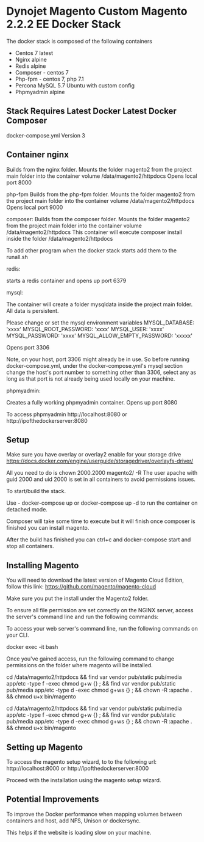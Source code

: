 # Dynojet Magento Custom Magento 2.2.2 EE Docker Stack

The docker stack is composed of the following containers
- Centos 7 latest
- Nginx alpine
- Redis alpine
- Composer - centos 7
- Php-fpm - centos 7, php 7.1
- Percona MySQL 5.7 Ubuntu with custom config
- Phpmyadmin alpine

## Stack Requires Latest Docker Latest Docker Composer
docker-compose.yml Version 3

## Container nginx

Builds from  the nginx folder.
Mounts the folder magento2 from the project main folder into the container volume /data/magento2/httpdocs
Opens local port 8000

php-fpm
Builds from the php-fpm folder.
Mounts the folder magento2 from the project main folder into the container volume /data/magento2/httpdocs
Opens local port 9000

composer:
Builds from the composer folder.
Mounts the folder magento2 from the project main folder into the container volume /data/magento2/httpdocs
This container will execute composer install inside the folder /data/magento2/httpdocs

To add other program when the docker stack starts add them to the runall.sh

redis:

starts a redis container and opens up port 6379

mysql:

The container will create a folder mysqldata inside the project main folder. All data is persistent.

Please change or set the mysql environment variables
MYSQL_DATABASE: 'xxxx'
MYSQL_ROOT_PASSWORD: 'xxxx'
MYSQL_USER: 'xxxx'
MYSQL_PASSWORD: 'xxxx'
MYSQL_ALLOW_EMPTY_PASSWORD: 'xxxxx'

Opens port 3306

Note, on your host, port 3306 might already be in use. So before running docker-compose.yml, under the docker-compose.yml's mysql section change the host's port number to something other than 3306, select any as long as that port is not already being used locally on your machine.

phpmyadmin:

Creates a fully working phpmyadmin container.
Opens up port 8080

To access phpmyadmin http://localhost:8080 or http://ipofthedockerserver:8080

## Setup

Make sure  you have overlay or overlay2 enable for your storage drive https://docs.docker.com/engine/userguide/storagedriver/overlayfs-driver/

All you need to do is chown 2000.2000 magento2/ -R The user apache with guid 2000 and uid 2000 is set in all containers to
avoid permissions issues.

To start/build the stack.

Use - docker-compose up  or docker-compose up -d to run the container on detached mode. 

Composer will take some time to execute but it will finish once composer is finished you can install magento.

After the build has finished you can ctrl+c and docker-compose start and stop all containers.


## Installing Magento

You will need to download the latest version of Magento Cloud Edition, follow this link: https://github.com/magento/magento-cloud

Make sure you put the install under the Magento2 folder. 

To ensure all file permission are set correctly on the NGINX server, access the server's command line and run the following
commands:

To access your web server's command line, run the following commands on your CLI.

docker exec -it <web-servers-container-name> bash

Once you've gained access, run the following command to change permissions on the folder where magento will be installed.

cd /data/magento2/httpdocs && find var vendor pub/static pub/media app/etc -type f -exec chmod g+w {} \; && find var vendor pub/static pub/media app/etc -type d -exec chmod g+ws {} \; && chown -R :apache . && chmod u+x bin/magento

cd /data/magento2/httpdocs && find var vendor pub/static pub/media app/etc -type f -exec chmod g+w {} \; && find var vendor pub/static pub/media app/etc -type d -exec chmod g+ws {} \; && chown -R :apache . && chmod u+x bin/magento

## Setting up Magento

To access the magento setup wizard, to to the following url: http://localhost:8000 or http://ipofthedockerserver:8000

Proceed with the installation using the magento setup wizard.

## Potential Improvements

To improve the Docker performance when mapping volumes between containers and host, add NFS, Unison or dockersync.

This helps if the website is loading slow on your machine.   
